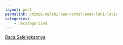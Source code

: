 ```yaml
---
layout: post
permalink: /mimpi-melahirkan-normal-anak-laki-laki/
categories:
    - Uncategorized
---
```


[Baca Selengkapnya](/03)